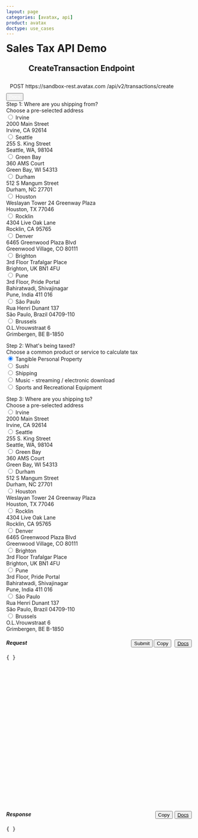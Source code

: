 ```yaml
---
layout: page
categories: [avatax, api]
product: avatax
doctype: use_cases
---
```



<script type='text/javascript'>
    var map;
    // function GetMap(lat, long) {
    //     if(lat == null || long == null) {
    //         lat = 33.6846603698176;
    //         long = -117.850629887389;
    //     }
    //     var location  = new Microsoft.Maps.Location(lat, long);
        
    //     map = new Microsoft.Maps.Map('#myMap', {center: location});
    //     var layer = new Microsoft.Maps.Layer("MyPushpinLayer1");
    //     layer.add(new Microsoft.Maps.Pushpin(location));
    //     map.layers.insert(layer);
    // }

    const infoboxTemplate = `
        <div class="demo-infobox">
            <h4>Getting Started</h4>
            <p>
                Calculating sales tax is time consuming and painful, but it doesn\'t have to be. Avalara\'s sales tax API automates the process for you! All you need to do to start making quick calculations is choose a product or service and where you\'re shipping from and to. Tinker with the options on the left, click "Submit" and watch the magic happen!
            </p>
        </div>
    `;

    function displayToolTip(center) {

        //Create an infobox that will render in the center of the map.
        const infobox = new Microsoft.Maps.Infobox(center, {
            htmlContent: infoboxTemplate,
        });

        //Assign the infobox to a map instance.
        infobox.setMap(map);
    }

    function GetMapWithLine(destLat, destLong, srcLat, srcLong) { 
        let center;

        
        if(destLat == null || destLong == null) { 
            // destLat = 33.6846603698176; 
            // destLong = -117.850629887389; 
            map = new Microsoft.Maps.Map('#myMap', {zoom: 0}); 
            center = map.getCenter();
            displayToolTip(center);
            return;
        }  
        
        

        //Single location layer (pushpin) 
        if(srcLat == null || srcLong == null) { 
            var location  = new Microsoft.Maps.Location(destLat, destLong);         
            map = new Microsoft.Maps.Map('#myMap', {center: location}); 
            var layer = new Microsoft.Maps.Layer("MyPushpinLayer1");
            layer.add(new Microsoft.Maps.Pushpin(location));
            map.layers.insert(layer);
            center = map.getCenter();
            displayToolTip(center);

            //Exit out since it is a single location.
            return; 
        }

        //Source and destination layer (polyline) 
        map = new Microsoft.Maps.Map('#myMap', {});
        center = map.getCenter();
        var coords = [center, new Microsoft.Maps.Location(center.latitude + 1, center.longitude + 1)];
        var line = new Microsoft.Maps.Polyline(coords, {strokeColor: 'orange', strokeThickness: 3});
        map.entities.push(line);
        displayToolTip(center);
    } 
</script>
<script type='text/javascript' src='https://www.bing.com/api/maps/mapcontrol?callback=GetMapWithLine&key=Ahgp_E6MHtyMYBJPCllMKTwJk7Indytl8hVm-Boe6mbyWbcyZvVBUePMDP5OLeiH' async defer></script>


<!-- page header -->
<div class="row">
    <div class="col-md-4">
        <h1 style="margin-top:0;">Sales Tax API Demo</h1>
    </div>
    <div class="col-md-8">
        <h2 id="demo-endpoint-header" style="display:inline-block;margin-top:0;padding-top:5px;padding-left:60px">CreateTransaction Endpoint</h2>
        <div id="demo-endpoint-contents" style="margin: 10px;display:inline-block;">
            <div class="code-snippet-plaintext" style="display: inline;" id="console-method">POST</div>
            <div class="code-snippet-plaintext" style="display: inline;" id="console-server">https://sandbox-rest.avatax.com</div>
            <div class="code-snippet-plaintext" style="display: inline;" id="console-path">/api/v2/transactions/create</div>
        </div>
        <button class="btn btn-primary" style="display:inline;">
            <a href="https://developer.avalara.com/api-reference/avatax/rest/v2/methods/Transactions/CreateTransaction/" style="color:white;text-decoration:none;" target="_blank">
                <i class="glyphicon glyphicon-list-alt"></i> 
                Docs
            </a>
        </button>
    </div>
</div>
<!-- <div class="row">
    <div class="col-md-7" style="padding-left:0;">
        <div class="col-md-4" style="padding-left:0;">
            <h3>Shortcuts</h3>
        </div>
        <div class="col-md-8" style="padding-left:5px;">
            <h3>API Details</h3>
        </div>
    </div>
    <div class="col-md-5">
        <h3>Map Details</h3>
    </div>
</div> -->
<!-- demo container -->
 <div class="row">
    <!-- shortcuts & api details container -->
    <div class="col-md-7">
        <div class="row">
            <!-- Shortcuts -->
            <div class="col-md-4" id="demo-shortcuts">
                <!-- destination address -->
                <div class="row">
                    <div class="demo-label-container">
                        <span class="demo-shortcut-desc">Step 1: Where are you shipping from?</span>
                        <br>Choose a pre-selected address
                    </div>
                    <form id="dropdown-dest-addresses" onChange="fillWithSampleData();" class="demo-form">
                        <label class="demo-label-container">
                            <input name="address" type="radio" value="2000 Main Street,Irvine,CA,US,92614" lat="33.6846603698176" long="-117.850629887389"  class="demo-radio"/> 
                            <span class="demo-label"> Irvine</span>
                            <br>
                            <i class="glyphicon glyphicon-map-marker demo-city-marker"></i> 2000 Main Street
                            <br>
                            <span class="demo-city-zip">Irvine, CA 92614</span>
                        </label>
                        <br>
                        <label class="demo-label-container">
                            <input name="address" type="radio" value="255 S. King Street,Seattle,WA,US,98104" lat="47.598100-122.331206" long="-122.331206"  class="demo-radio"/> 
                            <span class="demo-label"> Seattle</span>
                            <br>
                            <i class="glyphicon glyphicon-map-marker demo-city-marker"></i> 255 S. King Street
                            <br>
                            <span class="demo-city-zip">Seattle, WA, 98104</span>
                        </label>
                        <br> 
                        <label class="demo-label-container">
                            <input name="address" type="radio" value="360 AMS Court,Green Bay,WI,US,54313"  
                            lat="44.550886" long="-88.100548"  class="demo-radio"> 
                            <span class="demo-label"> Green Bay</span>
                            <br>
                            <i class="glyphicon glyphicon-map-marker demo-city-marker"></i> 360 AMS Court
                            <br>
                            <span class="demo-city-zip">Green Bay, WI 54313</span>
                        </label>
                        <br>
                        <label class="demo-label-container">
                            <input name="address" type="radio" value="512 S Mangum Street,Durham,NC,US,27701" 
                            lat="35.991727" long="-78.902647"  class="demo-radio"/> 
                            <span class="demo-label"> Durham</span>
                            <br>
                            <i class="glyphicon glyphicon-map-marker demo-city-marker"></i> 512 S Mangum Street
                            <br>
                            <span class="demo-city-zip">Durham, NC 27701</span>
                        </label>
                        <br>
                        <label class="demo-label-container">
                            <input name="address" type="radio" value="Weslayan Tower 24 Greenway Plaza,Houston,TX,US,77046" 
                            lat="29.729903" long="-95.440863"  class="demo-radio"/> 
                            <span class="demo-label"> Houston</span>
                            <br>
                            <i class="glyphicon glyphicon-map-marker demo-city-marker"></i> Weslayan Tower 24 Greenway Plaza
                            <br>
                            <span class="demo-city-zip">Houston, TX 77046</span>
                        </label>
                        <br>
                        <label class="demo-label-container">
                            <input name="address" type="radio" value="4304 Live Oak Lane,Rocklin,CA,US,95765" 
                            lat="38.821517" long="-121.243897"  class="demo-radio"/> 
                            <span class="demo-label"> Rocklin</span>
                            <br>
                            <i class="glyphicon glyphicon-map-marker demo-city-marker"></i> 4304 Live Oak Lane
                            <br>
                            <span class="demo-city-zip">Rocklin, CA 95765</span>
                        </label>
                        <br>
                        <label class="demo-label-container">
                            <input name="address" type="radio" value="6465 Greenwood Plaza Blvd,Greenwood Village,CO,US,80111" lat="39.599445" long="-104.896804"  class="demo-radio"/> 
                            <span class="demo-label"> Denver</span>
                            <br>
                            <i class="glyphicon glyphicon-map-marker demo-city-marker"></i> 6465 Greenwood Plaza Blvd
                            <br>
                            <span class="demo-city-zip">Greenwood Village, CO 80111</span>
                        </label>
                        <br>
                        <!-- international addresses -->
                        <label class="demo-label-container">
                            <input name="address" type="radio" value="3rd Floor Trafalgar Place,Brighton,Brighton and Hove,UK,BN1 4FU" lat="50.828746" long="-0.139584"  class="demo-radio"/> 
                            <span class="demo-label"> Brighton</span>
                            <br>
                            <i class="glyphicon glyphicon-map-marker demo-city-marker"></i> 3rd Floor Trafalgar Place
                            <br>
                            <span class="demo-city-zip">Brighton, UK BN1 4FU</span>
                        </label>
                        <br>
                        <label class="demo-label-container">
                            <input name="address" type="radio" value="Bahiratwadi Shivajinagar,Pune,Maharashtra,India,411 016" 
                            lat="18.533946" long="73.827597"  class="demo-radio"/> 
                            <span class="demo-label"> Pune</span>
                            <br>
                            <i class="glyphicon glyphicon-map-marker demo-city-marker"></i> 3rd Floor, Pride Portal 
                            <br>
                            <span class="demo-city-zip">Bahiratwadi, Shivajinagar</span>
                            <br>
                            <span class="demo-city-zip">Pune, India 411 016</span>
                        </label>
                        <br>
                        <label class="demo-label-container">
                            <input name="address" type="radio" value="Rua Henri Dunant 137,São Paulo,SP,Brazil,04709-110" 
                            lat="-23.633102" long="-46.695348"  class="demo-radio"/> 
                            <span class="demo-label"> São Paulo</span>
                            <br>
                            <i class="glyphicon glyphicon-map-marker demo-city-marker"></i> Rua Henri Dunant 137
                            <br>
                            <span class="demo-city-zip">São Paulo, Brazil 04709-110</span>
                        </label>
                        <br>
                        <label class="demo-label-container">
                            <input name="address" type="radio" value="O.L.Vrouwstraat 6,Grimbergen,Belgium Grimbergen,BE,B-1850" 
                            lat="50.932458" long="4.372408"  class="demo-radio"/> 
                            <span class="demo-label"> Brussels</span>
                            <br>
                            <i class="glyphicon glyphicon-map-marker demo-city-marker"></i> O.L.Vrouwstraat 6
                            <br>
                            <span class="demo-city-zip">Grimbergen, BE B-1850</span>
                        </label>
                    </form>
                </div>
                <!-- products -->
                <div class="row">
                    <div class="demo-label-container">
                        <span class="demo-shortcut-desc">Step 2: What's being taxed?</span>
                        <br>Choose a common product or service to calculate tax
                    </div>
                    <form id="dropdown-products" onChange="fillWithSampleData();" class="demo-form"> 
                        <label class="demo-label demo-label-container">
                            <input value="P0000000" name="product" type="radio" description="Tangible Personal Property" checked  class="demo-radio"/> 
                            <span class="demo-label"> Tangible Personal Property</span>
                        </label>
                        <br>
                        <label class="demo-label demo-label-container">
                            <input value="PF160024" name="product" type="radio" description="Sushi"  class="demo-radio"/> 
                            <span class="demo-label"> Sushi</span>
                        </label>
                        <br>
                        <label class="demo-label demo-label-container">
                            <input value="FR010000" name="product" type="radio" description="Shipping"  class="demo-radio"/> 
                            <span class="demo-label"> Shipping</span>
                        </label>
                        <br>
                        <label class="demo-label demo-label-container">
                            <input value="DM040200" name="product" type="radio" description="Music - streaming / electronic download"  class="demo-radio"/> 
                            <span class="demo-label"> Music - streaming / electronic download</span>
                        </label>
                        <br>
                        <label class="demo-label demo-label-container">
                            <input value="PC040400" name="product" type="radio" description="Sports and Recreational Equipment" class="" /> 
                            <span class="demo-label"> Sports and Recreational Equipment</span>
                        </label>
                        <br>
                    </form>  
                </div>
                <!-- source address-->
                <div class="row">
                    <div class="demo-label-container">
                        <span class="demo-shortcut-desc">Step 3: Where are you shipping to?</span>
                        <br>Choose a pre-selected address
                    </div>
                    <form id="dropdown-src-addresses" onChange="fillWithSampleData();" class="demo-form">
                        <label class="demo-label-container">
                            <input name="srcAddress" type="radio" value="2000 Main Street,Irvine,CA,US,92614" 
                            lat="33.6846603698176" long="-117.850629887389"  class="demo-radio"/> 
                            <span class="demo-label"> Irvine</span>
                            <br>
                            <i class="glyphicon glyphicon-map-marker demo-city-marker"></i> 2000 Main Street
                            <br>
                            <span class="demo-city-zip">Irvine, CA 92614</span>
                        </label>
                        <br>
                        <label class="demo-label-container">
                            <input name="srcAddress" type="radio" value="255 S. King Street,Seattle,WA,US,98104" 
                            lat="47.598100-122.331206" long="-122.331206"  class="demo-radio"/> 
                            <span class="demo-label"> Seattle</span>
                            <br>
                            <i class="glyphicon glyphicon-map-marker demo-city-marker"></i> 255 S. King Street
                            <br>
                            <span class="demo-city-zip">Seattle, WA, 98104</span>
                        </label>
                        <br> 
                        <label class="demo-label-container">
                            <input name="srcAddress" type="radio" value="360 AMS Court,Green Bay,WI,US,54313"  
                            lat="44.550886" long="-88.100548"  class="demo-radio"> 
                            <span class="demo-label"> Green Bay</span>
                            <br>
                            <i class="glyphicon glyphicon-map-marker demo-city-marker"></i> 360 AMS Court
                            <br>
                            <span class="demo-city-zip">Green Bay, WI 54313</span>
                        </label>
                        <br>
                        <label class="demo-label-container">
                            <input name="srcAddress" type="radio" value="512 S Mangum Street,Durham,NC,US,27701" 
                            lat="35.991727" long="-78.902647"  class="demo-radio"/> 
                            <span class="demo-label"> Durham</span>
                            <br>
                            <i class="glyphicon glyphicon-map-marker demo-city-marker"></i> 512 S Mangum Street
                            <br>
                            <span class="demo-city-zip">Durham, NC 27701</span>
                        </label>
                        <br>
                        <label class="demo-label-container">
                            <input name="srcAddress" type="radio" value="Weslayan Tower 24 Greenway Plaza,Houston,TX,US,77046" 
                            lat="29.729903" long="-95.440863"  class="demo-radio"/> 
                            <span class="demo-label"> Houston</span>
                            <br>
                            <i class="glyphicon glyphicon-map-marker demo-city-marker"></i> Weslayan Tower 24 Greenway Plaza
                            <br>
                            <span class="demo-city-zip">Houston, TX 77046</span>
                        </label>
                        <br>
                        <label class="demo-label-container">
                            <input name="srcAddress" type="radio" value="4304 Live Oak Lane,Rocklin,CA,US,95765" 
                            lat="38.821517" long="-121.243897"  class="demo-radio"/> 
                            <span class="demo-label"> Rocklin</span>
                            <br>
                            <i class="glyphicon glyphicon-map-marker demo-city-marker"></i> 4304 Live Oak Lane
                            <br>
                            <span class="demo-city-zip">Rocklin, CA 95765</span>
                        </label>
                        <br>
                        <label class="demo-label-container">
                            <input name="srcAddress" type="radio" value="6465 Greenwood Plaza Blvd,Greenwood Village,CO,US,80111" lat="39.599445" long="-104.896804"  class="demo-radio"/> 
                            <span class="demo-label"> Denver</span>
                            <br>
                            <i class="glyphicon glyphicon-map-marker demo-city-marker"></i> 6465 Greenwood Plaza Blvd
                            <br>
                            <span class="demo-city-zip">Greenwood Village, CO 80111</span>
                        </label>
                        <br>
                        <!-- international addresses -->
                        <label class="demo-label-container">
                            <input name="srcAddress" type="radio" value="3rd Floor Trafalgar Place,Brighton,Brighton and Hove,UK,BN1 4FU" lat="50.828746" long="-0.139584"  class="demo-radio"/> 
                            <span class="demo-label"> Brighton</span>
                            <br>
                            <i class="glyphicon glyphicon-map-marker demo-city-marker"></i> 3rd Floor Trafalgar Place
                            <br>
                            <span class="demo-city-zip">Brighton, UK BN1 4FU</span>
                        </label>
                        <br>
                        <label class="demo-label-container">
                            <input name="srcAddress" type="radio" value="Bahiratwadi Shivajinagar,Pune,Maharashtra,India,411 016" 
                            lat="18.533946" long="73.827597"  class="demo-radio"/> 
                            <span class="demo-label"> Pune</span>
                            <br>
                            <i class="glyphicon glyphicon-map-marker demo-city-marker"></i> 3rd Floor, Pride Portal 
                            <br>
                            <span class="demo-city-zip">Bahiratwadi, Shivajinagar</span>
                            <br>
                            <span class="demo-city-zip">Pune, India 411 016</span>
                        </label>
                        <br>
                        <label class="demo-label-container">
                            <input name="srcAddress" type="radio" value="Rua Henri Dunant 137,São Paulo,SP,Brazil,04709-110" 
                            lat="-23.633102" long="-46.695348"  class="demo-radio"/> 
                            <span class="demo-label"> São Paulo</span>
                            <br>
                            <i class="glyphicon glyphicon-map-marker demo-city-marker"></i> Rua Henri Dunant 137
                            <br>
                            <span class="demo-city-zip">São Paulo, Brazil 04709-110</span>
                        </label>
                        <br>
                        <label class="demo-label-container">
                            <input name="srcAddress" type="radio" value="O.L.Vrouwstraat 6,Grimbergen,Belgium Grimbergen,BE,B-1850" 
                            lat="50.932458" long="4.372408"  class="demo-radio"/> 
                            <span class="demo-label"> Brussels</span>
                            <br>
                            <i class="glyphicon glyphicon-map-marker demo-city-marker"></i> O.L.Vrouwstraat 6
                            <br>
                            <span class="demo-city-zip">Grimbergen, BE B-1850</span>
                        </label>
                    </form>
                </div>
            </div>
            <!-- end shortcut / start API details  -->
            <div class="col-md-8" id="demo-api-details">
                <!-- request output -->
                <div class="console-req-container api-console-output row" id="demo-console-req" >
                    <h5 class="console-output-header">Request
                        <div style="float:right;">
                            <button class="btn btn-primary" type="button" onClick="ApiRequest();" style="display:inline;">Submit</button>
                            <button class="btn btn-link" type="submit" onClick="copyToClipboard('#demo-console-input');" style="color:#000000;margin-right:5px;display:inline;">
                                <i class="glyphicon glyphicon-copy"></i>Copy
                            </button>
                            <button class="btn btn-link" style="display:inline;color:#000000;margin-right:5px;">
                                <a href="https://developer.avalara.com/api-reference/avatax/rest/v2/models/CreateTransactionModel/" style="color:#000000;" target="_blank">
                                    <i class="glyphicon glyphicon-list-alt"></i> 
                                    Docs
                                </a>
                            </button>
                        </div>
                    </h5>
                    <div class="code-snippet reqScroll" id="demo-console-req" style="height:400px;">
                        <pre id="demo-console-input">{ }</pre>
                    </div>
                </div>
                <!-- response output -->
                <div class="row console-res-container api-console-output" id="demo-console-res">
                    <h5 class="console-output-header col-md-12">Response
                        <div style="float:right;">
                            <button class="btn btn-link" type="submit" onClick="copyToClipboard('#demo-console-output');" style="color:#000000;margin-right:5px;">
                                <i class="glyphicon glyphicon-copy"></i>Copy
                            </button>
                            <button class="btn btn-link" style="float:right;color:#000000;margin-right:5px;">
                                <a href="https://developer.avalara.com/api-reference/avatax/rest/v2/models/TransactionModel/" style="color:#000000;" target="_blank">
                                    <i class="glyphicon glyphicon-list-alt"></i> 
                                    Docs
                                </a>
                            </button>
                        </div>
                    </h5>
                    <div class="code-snippet respScroll" style="height:400px;">
                        <div class="loading-pulse" style="display: none;"></div>
                        <pre id="demo-console-output">{ }</pre>
                    </div>
                </div>  
            </div>
            <!-- end api details -->
        </div>
    </div>
    <!-- map container -->
    <div class="col-md-5">
        <div id="myMap"></div>
    </div>
 </div>
 <!-- end demo container -->